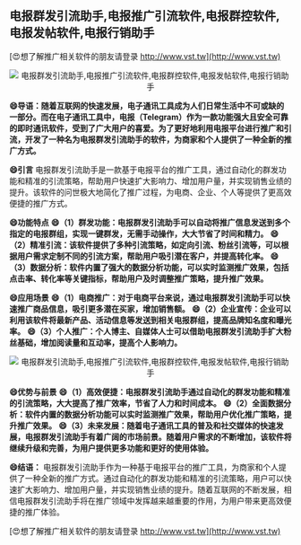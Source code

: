 ## **电报群发引流助手,电报推广引流软件,电报群控软件,电报发帖软件,电报行销助手**

[😍想了解推广相关软件的朋友请登录 http://www.vst.tw](http://www.vst.tw)

 <center><img src="https://vst.tw/MP4/tuiguang/png/5.png" alt="电报群发引流助手,电报推广引流软件,电报群控软件,电报发帖软件,电报行销助手"></center>

**😄导语：随着互联网的快速发展，电子通讯工具成为人们日常生活中不可或缺的一部分。而在电子通讯工具中，电报（Telegram）作为一款功能强大且安全可靠的即时通讯软件，受到了广大用户的喜爱。为了更好地利用电报平台进行推广和引流，开发了一种名为电报群发引流助手的软件，为商家和个人提供了一种全新的推广方式。**

**😄引言**
电报群发引流助手是一款基于电报平台的推广工具，通过自动化的群发功能和精准的引流策略，帮助用户快速扩大影响力、增加用户量，并实现销售业绩的提升。该软件的问世极大地简化了推广过程，为电商、企业、个人等提供了更高效便捷的推广方式。

**😄功能特点**
**😄（1）群发功能：电报群发引流助手可以自动将推广信息发送到多个指定的电报群组，实现一键群发，无需手动操作，大大节省了时间和精力。**
**😄（2）精准引流：该软件提供了多种引流策略，如定向引流、粉丝引流等，可以根据用户需求定制不同的引流方案，帮助用户吸引潜在客户，并提高转化率。**
**😄（3）数据分析：软件内置了强大的数据分析功能，可以实时监测推广效果，包括点击率、转化率等关键指标，帮助用户及时调整推广策略，提升推广效果。**

**😄应用场景**
**😄（1）电商推广：对于电商平台来说，通过电报群发引流助手可以快速推广商品信息，吸引更多潜在买家，增加销售额。**
**😄（2）企业宣传：企业可以利用该软件将最新产品、活动信息等发送到相关电报群组，提高品牌知名度和曝光率。**
**😄（3）个人推广：个人博主、自媒体人士可以借助电报群发引流助手扩大粉丝基础，增加阅读量和互动率，提高个人影响力。**

 <center><img src="https://vst.tw/MP4/tuiguang/png/6.png" alt="电报群发引流助手,电报推广引流软件,电报群控软件,电报发帖软件,电报行销助手"></center>

**😄优势与前景**
**😄（1）高效便捷：电报群发引流助手通过自动化的群发功能和精准的引流策略，大大提高了推广效率，节省了人力和时间成本。**
**😄（2）全面数据分析：软件内置的数据分析功能可以实时监测推广效果，帮助用户优化推广策略，提升推广效果。**
**😄（3）未来发展：随着电子通讯工具的普及和社交媒体的快速发展，电报群发引流助手有着广阔的市场前景。随着用户需求的不断增加，该软件将继续升级和完善，为用户提供更多功能和更好的使用体验。**

**😄结语：**
电报群发引流助手作为一种基于电报平台的推广工具，为商家和个人提供了一种全新的推广方式。通过自动化的群发功能和精准的引流策略，用户可以快速扩大影响力、增加用户量，并实现销售业绩的提升。随着互联网的不断发展，相信电报群发引流助手将在推广领域中发挥越来越重要的作用，为用户带来更高效便捷的推广体验。

[😍想了解推广相关软件的朋友请登录 http://www.vst.tw](http://www.vst.tw)



